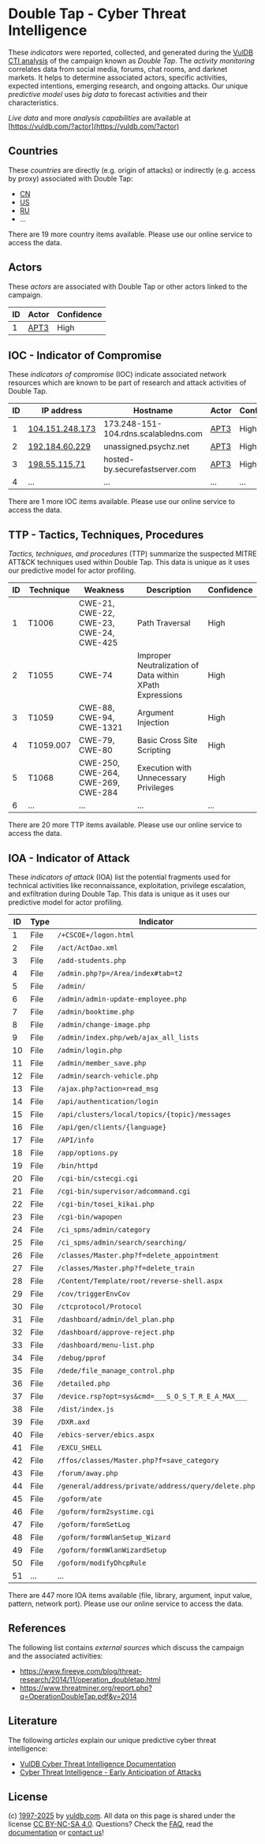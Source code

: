 # Double Tap - Cyber Threat Intelligence

These _indicators_ were reported, collected, and generated during the [VulDB CTI analysis](https://vuldb.com/?kb.cti) of the campaign known as _Double Tap_. The _activity monitoring_ correlates data from social media, forums, chat rooms, and darknet markets. It helps to determine associated actors, specific activities, expected intentions, emerging research, and ongoing attacks. Our unique _predictive model_ uses _big data_ to forecast activities and their characteristics.

_Live data_ and more _analysis capabilities_ are available at [https://vuldb.com/?actor](https://vuldb.com/?actor)

## Countries

These _countries_ are directly (e.g. origin of attacks) or indirectly (e.g. access by proxy) associated with Double Tap:

* [CN](https://vuldb.com/?country.cn)
* [US](https://vuldb.com/?country.us)
* [RU](https://vuldb.com/?country.ru)
* ...

There are 19 more country items available. Please use our online service to access the data.

## Actors

These _actors_ are associated with Double Tap or other actors linked to the campaign.

ID | Actor | Confidence
-- | ----- | ----------
1 | [APT3](https://vuldb.com/?actor.apt3) | High

## IOC - Indicator of Compromise

These _indicators of compromise_ (IOC) indicate associated network resources which are known to be part of research and attack activities of Double Tap.

ID | IP address | Hostname | Actor | Confidence
-- | ---------- | -------- | ----- | ----------
1 | [104.151.248.173](https://vuldb.com/?ip.104.151.248.173) | 173.248-151-104.rdns.scalabledns.com | [APT3](https://vuldb.com/?actor.apt3) | High
2 | [192.184.60.229](https://vuldb.com/?ip.192.184.60.229) | unassigned.psychz.net | [APT3](https://vuldb.com/?actor.apt3) | High
3 | [198.55.115.71](https://vuldb.com/?ip.198.55.115.71) | hosted-by.securefastserver.com | [APT3](https://vuldb.com/?actor.apt3) | High
4 | ... | ... | ... | ...

There are 1 more IOC items available. Please use our online service to access the data.

## TTP - Tactics, Techniques, Procedures

_Tactics, techniques, and procedures_ (TTP) summarize the suspected MITRE ATT&CK techniques used within Double Tap. This data is unique as it uses our predictive model for actor profiling.

ID | Technique | Weakness | Description | Confidence
-- | --------- | -------- | ----------- | ----------
1 | T1006 | CWE-21, CWE-22, CWE-23, CWE-24, CWE-425 | Path Traversal | High
2 | T1055 | CWE-74 | Improper Neutralization of Data within XPath Expressions | High
3 | T1059 | CWE-88, CWE-94, CWE-1321 | Argument Injection | High
4 | T1059.007 | CWE-79, CWE-80 | Basic Cross Site Scripting | High
5 | T1068 | CWE-250, CWE-264, CWE-269, CWE-284 | Execution with Unnecessary Privileges | High
6 | ... | ... | ... | ...

There are 20 more TTP items available. Please use our online service to access the data.

## IOA - Indicator of Attack

These _indicators of attack_ (IOA) list the potential fragments used for technical activities like reconnaissance, exploitation, privilege escalation, and exfiltration during Double Tap. This data is unique as it uses our predictive model for actor profiling.

ID | Type | Indicator | Confidence
-- | ---- | --------- | ----------
1 | File | `/+CSCOE+/logon.html` | High
2 | File | `/act/ActDao.xml` | High
3 | File | `/add-students.php` | High
4 | File | `/admin.php?p=/Area/index#tab=t2` | High
5 | File | `/admin/` | Low
6 | File | `/admin/admin-update-employee.php` | High
7 | File | `/admin/booktime.php` | High
8 | File | `/admin/change-image.php` | High
9 | File | `/admin/index.php/web/ajax_all_lists` | High
10 | File | `/admin/login.php` | High
11 | File | `/admin/member_save.php` | High
12 | File | `/admin/search-vehicle.php` | High
13 | File | `/ajax.php?action=read_msg` | High
14 | File | `/api/authentication/login` | High
15 | File | `/api/clusters/local/topics/{topic}/messages` | High
16 | File | `/api/gen/clients/{language}` | High
17 | File | `/API/info` | Medium
18 | File | `/app/options.py` | High
19 | File | `/bin/httpd` | Medium
20 | File | `/cgi-bin/cstecgi.cgi` | High
21 | File | `/cgi-bin/supervisor/adcommand.cgi` | High
22 | File | `/cgi-bin/tosei_kikai.php` | High
23 | File | `/cgi-bin/wapopen` | High
24 | File | `/ci_spms/admin/category` | High
25 | File | `/ci_spms/admin/search/searching/` | High
26 | File | `/classes/Master.php?f=delete_appointment` | High
27 | File | `/classes/Master.php?f=delete_train` | High
28 | File | `/Content/Template/root/reverse-shell.aspx` | High
29 | File | `/cov/triggerEnvCov` | High
30 | File | `/ctcprotocol/Protocol` | High
31 | File | `/dashboard/admin/del_plan.php` | High
32 | File | `/dashboard/approve-reject.php` | High
33 | File | `/dashboard/menu-list.php` | High
34 | File | `/debug/pprof` | Medium
35 | File | `/dede/file_manage_control.php` | High
36 | File | `/detailed.php` | High
37 | File | `/device.rsp?opt=sys&cmd=___S_O_S_T_R_E_A_MAX___` | High
38 | File | `/dist/index.js` | High
39 | File | `/DXR.axd` | Medium
40 | File | `/ebics-server/ebics.aspx` | High
41 | File | `/EXCU_SHELL` | Medium
42 | File | `/ffos/classes/Master.php?f=save_category` | High
43 | File | `/forum/away.php` | High
44 | File | `/general/address/private/address/query/delete.php` | High
45 | File | `/goform/ate` | Medium
46 | File | `/goform/form2systime.cgi` | High
47 | File | `/goform/formSetLog` | High
48 | File | `/goform/formWlanSetup_Wizard` | High
49 | File | `/goform/formWlanWizardSetup` | High
50 | File | `/goform/modifyDhcpRule` | High
51 | ... | ... | ...

There are 447 more IOA items available (file, library, argument, input value, pattern, network port). Please use our online service to access the data.

## References

The following list contains _external sources_ which discuss the campaign and the associated activities:

* https://www.fireeye.com/blog/threat-research/2014/11/operation_doubletap.html
* https://www.threatminer.org/report.php?q=OperationDoubleTap.pdf&y=2014

## Literature

The following _articles_ explain our unique predictive cyber threat intelligence:

* [VulDB Cyber Threat Intelligence Documentation](https://vuldb.com/?kb.cti)
* [Cyber Threat Intelligence - Early Anticipation of Attacks](https://www.scip.ch/en/?labs.20201022)

## License

(c) [1997-2025](https://vuldb.com/?kb.changelog) by [vuldb.com](https://vuldb.com/?kb.about). All data on this page is shared under the license [CC BY-NC-SA 4.0](https://creativecommons.org/licenses/by-nc-sa/4.0/). Questions? Check the [FAQ](https://vuldb.com/?kb.faq), read the [documentation](https://vuldb.com/?kb) or [contact us](https://vuldb.com/?contact)!

